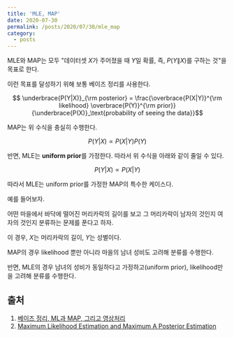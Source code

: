 ```yaml
---
title: 'MLE, MAP'
date: 2020-07-30
permalink: /posts/2020/07/30/mle_map
category:
  - posts
---
```


MLE와 MAP는 모두 "데이터셋 $X$가 주어졌을 때 $Y$일 확률, 즉, $P(Y\|X)$를 구하는 것"을 목표로 한다.

이런 목표를 달성하기 위해 보통 베이즈 정리를 사용한다.

$$ \underbrace{P(Y|X)}_{\rm posterior} = \frac{\overbrace{P(X|Y)}^{\rm likelihood} \overbrace{P(Y)}^{\rm prior}}{\underbrace{P(X)}_\text{probability of seeing the data}}$$

MAP는 위 수식을 충실히 수행한다.

$$P(Y|X)\propto P(X|Y)P(Y)$$

반면, MLE는 **uniform prior**를 가정한다. 따라서 위 수식을 아래와 같이 줄일 수 있다.

$$P(Y|X)\propto P(X|Y)$$

따라서 MLE는 uniform prior를 가정한 MAP의 특수한 케이스다.

예를 들어보자.

어떤 마을에서 바닥에 떨어진 머리카락의 길이를 보고 그 머리카락이 남자의 것인지 여자의 것인지 분류하는 문제를 푼다고 하자.

이 경우, $X$는 머리카락의 길이, $Y$는 성별이다.

MAP의 경우 likelihood 뿐만 아니라 마을의 남녀 성비도 고려해 분류를 수행한다.

반면, MLE의 경우 남녀의 성비가 동일하다고 가정하고(uniform prior), likelihood만을 고려해 분류를 수행한다.

## 출처
1. [베이즈 정리, ML과 MAP, 그리고 영상처리](https://darkpgmr.tistory.com/62)
2. [Maximum Likelihood Estimation and Maximum A Posterior Estimation](http://www.bdhammel.com/mle-map/)